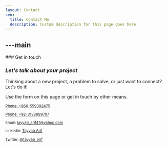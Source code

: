 ```yaml
---
layout: Contact
seo:
  title: Contact Me
  description: Custom description for this page goes here
---
```




---main
---

<PageTitle>
  ### Get in touch

  ### _Let's talk about your project_
</PageTitle>

Thinking about a new project, a problem to solve, or just want to connect? Let's do it!

Use the form on this page or get in touch by other means.

<Sep size="12" />

<small>
  <Icon src="/icons/call.svg" className="inline mr-2 align-middle fill-current text-omega-500" /><a href="tel:+966559392475">Phone: +966-559392475</a> 

  <p><Icon src="/icons/call.svg" className="inline mr-2 align-middle fill-current text-omega-500" /><a href="tel:+923138889797">Phone: +92-3138889797</a></p> 

  <Icon src="/icons/mail.svg" className="mr-2 inline align-middle fill-current text-omega-500" /> Email: tayyab_arif41@yahoo.com

  <Icon src="/icons/logo-linkedin.svg" className="mr-2 inline align-middle fill-current text-omega-500" /> Linkedin: [Tayyab Arif](https://www.linkedin.com/in/tayyab-arif-2b031a124/)

  <Icon src="/icons/logo-twitter.svg" className="mr-2 inline align-middle fill-current text-omega-500" /> Twitter: [@tayyab_arif](https://twitter.com/tayyab_arif)
</small>